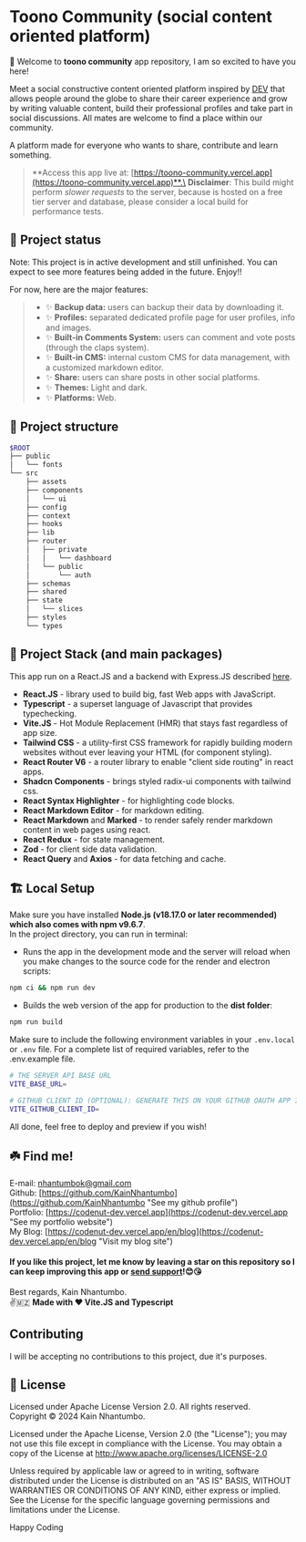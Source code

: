 # Toono Community (social content oriented platform)

🎉 Welcome to **toono community** app repository, I am so excited to have you here!

Meet a social constructive content oriented platform inspired by [DEV](dev.to) that allows people around the globe to share their career experience and grow by writing valuable content, build their professional profiles and take part in social discussions. All mates are welcome to find a place within our community.

A platform made for everyone who wants to share, contribute and learn something.

> **Access this app live at: [https://toono-community.vercel.app](https://toono-community.vercel.app)**.\
**Disclaimer**: This build might perform _slower requests_ to the server, because is hosted on a free tier server and database, please consider a local build for performance tests.

## 🌠 Project status

Note: This project is in active development and still unfinished. You can expect to see more features being added in the future. Enjoy!!

For now, here are the major features:

> - ✨ **Backup data:** users can backup their data by downloading it.
> - ✨ **Profiles:** separated dedicated profile page for user profiles, info and images.
> - ✨ **Built-in Comments System:** users can comment and vote posts (through the claps system).
> - ✨ **Built-in CMS:** internal custom CMS for data management, with a customized markdown editor.
> - ✨ **Share:** users can share posts in other social platforms.
> - ✨ **Themes:** Light and dark.
> - ✨ **Platforms:** Web.

## 🌳 Project structure

```bash
$ROOT
├── public
│   └── fonts
└── src
    ├── assets
    ├── components
    │   └── ui
    ├── config
    ├── context
    ├── hooks
    ├── lib
    ├── router
    │   ├── private
    │   │   └── dashboard
    │   └── public
    │       └── auth
    ├── schemas
    ├── shared
    ├── state
    │   └── slices
    ├── styles
    └── types
```

## 🐾 Project Stack (and main packages)

This app run on a React.JS and a backend with Express.JS described [here](https://github.com/KainNhantumbo/toono-community-server).

- **React.JS** - library used to build big, fast Web apps with JavaScript.
- **Typescript** - a superset language of Javascript that provides typechecking.
- **Vite.JS** - Hot Module Replacement (HMR) that stays fast regardless of app size.
- **Tailwind CSS** - a utility-first CSS framework for rapidly building modern websites without ever leaving your HTML (for component styling).
- **React Router V6** - a router library to enable "client side routing" in react apps.
- **Shadcn Components** - brings styled radix-ui components with tailwind css.
- **React Syntax Highlighter** - for highlighting code blocks.
- **React Markdown Editor** - for markdown editing.
- **React Markdown** and **Marked** - to render safely render markdown content in web pages using react.
- **React Redux** - for state management.
- **Zod** - for client side data validation.
- **React Query** and **Axios** - for data fetching and cache.

## 🏗️ Local Setup

Make sure you have installed **Node.js (v18.17.0 or later recommended) which also comes with npm v9.6.7**.\
In the project directory, you can run in terminal:

- Runs the app in the development mode and the server will reload when you make changes to the source code for the render and electron scripts:

```bash
npm ci && npm run dev
```

- Builds the web version of the app for production to the **dist folder**:

```bash
npm run build
```

Make sure to include the following environment variables in your ``.env.local`` or ``.env`` file. For a complete list of required variables, refer to the .env.example file.

```bash
# THE SERVER API BASE URL
VITE_BASE_URL=

# GITHUB CLIENT ID (OPTIONAL): GENERATE THIS ON YOUR GITHUB OAUTH APP IN ORDER TO BE ABLE TO LOGIN USING GITHUB ACCOUNT. DON'T FORGET TO SETUP THE "GITHUB PRIVATE ID" ON THE SERVER OR IT WILL NOT WORK.
VITE_GITHUB_CLIENT_ID=
```

All done, feel free to deploy and preview if you wish!

## ☘️ Find me!

E-mail: [nhantumbok@gmail.com](nhantumbok@gmail.com "Send an e-mail")\
Github: [https://github.com/KainNhantumbo](https://github.com/KainNhantumbo "See my github profile")\
Portfolio: [https://codenut-dev.vercel.app](https://codenut-dev.vercel.app "See my portfolio website")\
My Blog: [https://codenut-dev.vercel.app/en/blog](https://codenut-dev.vercel.app/en/blog "Visit my blog site")

#### If you like this project, let me know by leaving a star on this repository so I can keep improving this app or [send support](https://www.buymeacoffee.com/nhantumbokU/)!😊😘

Best regards, Kain Nhantumbo.\
✌️🇲🇿 **Made with ❤ Vite.JS and Typescript**

## Contributing

I will be accepting no contributions to this project, due it's purposes.

## 📜 License

Licensed under Apache License Version 2.0. All rights reserved.\
Copyright &copy; 2024 Kain Nhantumbo.

Licensed under the Apache License, Version 2.0 (the "License"); you may not use this file except in compliance with the License. You may obtain a copy of the License at http://www.apache.org/licenses/LICENSE-2.0

Unless required by applicable law or agreed to in writing, software distributed under the License is distributed on an "AS IS" BASIS, WITHOUT WARRANTIES OR CONDITIONS OF ANY KIND, either express or implied. See the License for the specific language governing permissions and limitations under the License.

Happy Coding
